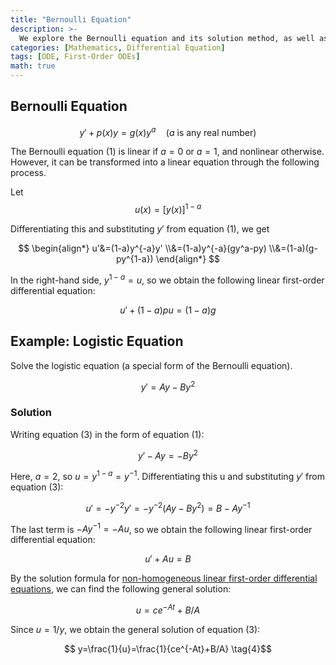 ```yaml
---
title: "Bernoulli Equation"
description: >-
  We explore the Bernoulli equation and its solution method, as well as the logistic equation, which is a special form of the Bernoulli equation.
categories: [Mathematics, Differential Equation]
tags: [ODE, First-Order ODEs]
math: true
---
```


## Bernoulli Equation

$$ y'+p(x)y=g(x)y^a\quad \text{(}a\text{ is any real number)}  \tag{1} $$

The Bernoulli equation (1) is linear if $a=0$ or $a=1$, and nonlinear otherwise. However, it can be transformed into a linear equation through the following process.

Let $$ u(x)=[y(x)]^{1-a} $$

Differentiating this and substituting $y'$ from equation (1), we get

$$ \begin{align*}
u'&=(1-a)y^{-a}y'
\\&=(1-a)y^{-a}(gy^a-py) 
\\&=(1-a)(g-py^{1-a})
\end{align*} $$

In the right-hand side, $y^{1-a}=u$, so we obtain the following linear first-order differential equation:

$$ u'+(1-a)pu=(1-a)g \tag{2} $$

## Example: Logistic Equation
Solve the logistic equation (a special form of the Bernoulli equation).

$$ y'=Ay-By^2 \tag{3} $$

### Solution
Writing equation (3) in the form of equation (1):

$$ y'-Ay=-By^2 $$

Here, $a=2$, so $u=y^{1-a}=y^{-1}$. Differentiating this u and substituting $y'$ from equation (3):

$$ u'=-y^{-2}y'=-y^{-2}(Ay-By^2)=B-Ay^{-1} $$

The last term is $-Ay^{-1}=-Au$, so we obtain the following linear first-order differential equation:

$$ u'+Au=B $$

By the solution formula for [non-homogeneous linear first-order differential equations](/posts/Solution-of-First-Order-Linear-ODE/#nonhomogeneous-linear-ordinary-differential-equation), we can find the following general solution:

$$ u=ce^{-At}+B/A $$

Since $u=1/y$, we obtain the general solution of equation (3):

$$ y=\frac{1}{u}=\frac{1}{ce^{-At}+B/A} \tag{4}$$